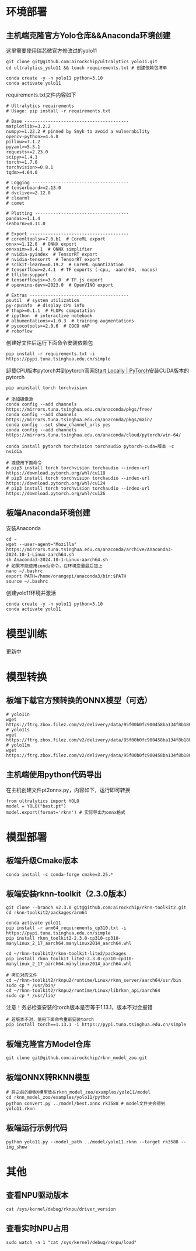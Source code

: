 # 环境部署

## 主机端克隆官方Yolo仓库&\&Anaconda环境创建

这里需要使用瑞芯微官方修改过的yolo11

    git clone git@github.com:airockchip/ultralytics_yolo11.git
    cd ultralytics_yolo11 && touch requirements.txt # 创建依赖包清单

    conda create -y -n yolo11 python=3.10
    conda activate yolo11

requirements.txt文件内容如下

    # Ultralytics requirements
    # Usage: pip install -r requirements.txt

    # Base ----------------------------------------
    matplotlib>=3.2.2
    numpy>=1.22.2 # pinned by Snyk to avoid a vulnerability
    opencv-python>=4.6.0
    pillow>=7.1.2
    pyyaml>=5.3.1
    requests>=2.23.0
    scipy>=1.4.1
    torch>=1.7.0
    torchvision>=0.8.1
    tqdm>=4.64.0

    # Logging -------------------------------------
    # tensorboard>=2.13.0
    # dvclive>=2.12.0
    # clearml
    # comet

    # Plotting ------------------------------------
    pandas>=1.1.4
    seaborn>=0.11.0

    # Export --------------------------------------
    # coremltools>=7.0.b1  # CoreML export
    onnx>=1.12.0  # ONNX export
    onnxsim>=0.4.1  # ONNX simplifier
    # nvidia-pyindex  # TensorRT export
    # nvidia-tensorrt  # TensorRT export
    # scikit-learn==0.19.2  # CoreML quantization
    # tensorflow>=2.4.1  # TF exports (-cpu, -aarch64, -macos)
    # tflite-support
    # tensorflowjs>=3.9.0  # TF.js export
    # openvino-dev>=2023.0  # OpenVINO export

    # Extras --------------------------------------
    psutil  # system utilization
    py-cpuinfo  # display CPU info
    # thop>=0.1.1  # FLOPs computation
    # ipython  # interactive notebook
    # albumentations>=1.0.3  # training augmentations
    # pycocotools>=2.0.6  # COCO mAP
    # roboflow

创建好文件后运行下面命令安装依赖包

    pip install -r requirements.txt -i https://pypi.tuna.tsinghua.edu.cn/simple

卸载CPU版本pytorch并到pytorch官网[Start Locally | PyTorch](https://pytorch.org/get-started/locally/)安装CUDA版本的pytorch

    pip uninstall torch torchvision

    # 添加镜像源
    conda config --add channels https://mirrors.tuna.tsinghua.edu.cn/anaconda/pkgs/free/
    conda config --add channels https://mirrors.tuna.tsinghua.edu.cn/anaconda/pkgs/main/
    conda config --set show_channel_urls yes
    conda config --add channels https://mirrors.tuna.tsinghua.edu.cn/anaconda/cloud/pytorch/win-64/

    conda install pytorch torchvision torchaudio pytorch-cuda=版本 -c nvidia

    # 或使用下面命令
    # pip3 install torch torchvision torchaudio --index-url https://download.pytorch.org/whl/cu118
    # pip3 install torch torchvision torchaudio --index-url https://download.pytorch.org/whl/cu124
    # pip3 install torch torchvision torchaudio --index-url https://download.pytorch.org/whl/cu126

## 板端Anaconda环境创建

安装Anaconda

    cd ~
    wget --user-agent="Mozilla" https://mirrors.tuna.tsinghua.edu.cn/anaconda/archive/Anaconda3-2024.10-1-Linux-aarch64.sh
    sh Anaconda3-2024.10-1-Linux-aarch64.sh
    # 如果不能使用conda命令，在环境变量最后加上
    nano ~/.bashrc
    export PATH=/home/orangepi/anaconda3/bin:$PATH
    source ~/.bashrc

创建yolo11环境并激活

    conda create -y -n yolo11 python=3.10
    conda activate yolo11

# 模型训练

更新中

# 模型转换

## 板端下载官方预转换的ONNX模型（可选）

    # yolo11n
    wget https://ftrg.zbox.filez.com/v2/delivery/data/95f00b0fc900458ba134f8b180b3f7a1/examples/yolo11/yolo11n.onnx
    # yolo11s
    wget https://ftrg.zbox.filez.com/v2/delivery/data/95f00b0fc900458ba134f8b180b3f7a1/examples/yolo11/yolo11s.onnx
    # yolo11m
    wget https://ftrg.zbox.filez.com/v2/delivery/data/95f00b0fc900458ba134f8b180b3f7a1/examples/yolo11/yolo11m.onnx

## 主机端使用python代码导出

在主机创建文件pt2onnx.py，内容如下，运行即可转换

    from ultralytics import YOLO
    model = YOLO("best.pt")
    model.export(format='rknn') # 实际导出为onnx格式

# 模型部署

## 板端升级Cmake版本

    conda install -c conda-forge cmake=3.25.*

## 板端安装rknn-toolkit（2.3.0版本）

    git clone --branch v2.3.0 git@github.com:airockchip/rknn-toolkit2.git
    cd rknn-toolkit2/packages/arm64

    conda activate yolo11
    pip install -r arm64_requirements_cp310.txt -i https://pypi.tuna.tsinghua.edu.cn/simple
    pip install rknn_toolkit2-2.3.0-cp310-cp310-manylinux_2_17_aarch64.manylinux2014_aarch64.whl

    cd ~/rknn-toolkit2/rknn-toolkit-lite2/packages
    pip install rknn_toolkit_lite2-2.3.0-cp310-cp310-manylinux_2_17_aarch64.manylinux2014_aarch64.whl

    # 拷贝对应文件
    cd ~/rknn-toolkit2/rknpu2/runtime/Linux/rknn_server/aarch64/usr/bin
    sudo cp * /usr/bin/
    cd ~/rknn-toolkit2/rknpu2/runtime/Linux/librknn_api/aarch64
    sudo cp * /usr/lib/


注意！务必检查安装的torch版本是否等于1.13.1，版本不对会报错

    # 若版本不对，使用下面命令重新安装torch
    pip install torch==1.13.1 -i https://pypi.tuna.tsinghua.edu.cn/simple

## 板端克隆官方Model仓库

    git clone git@github.com:airockchip/rknn_model_zoo.git

## 板端ONNX转RKNN模型

    # 将之前的ONNX模型放在rknn_model_zoo/examples/yolo11/model
    cd rknn_model_zoo/examples/yolo11/python
    python convert.py ../model/best.onnx rk3588 # model文件夹会得到yolo11.rknn

## 板端运行示例代码

    python yolo11.py --model_path ../model/yolo11.rknn --target rk3588 --img_show

# 其他

## 查看NPU驱动版本

    cat /sys/kernel/debug/rknpu/driver_version

## 查看实时NPU占用

    sudo watch -n 1 "cat /sys/kernel/debug/rknpu/load"

